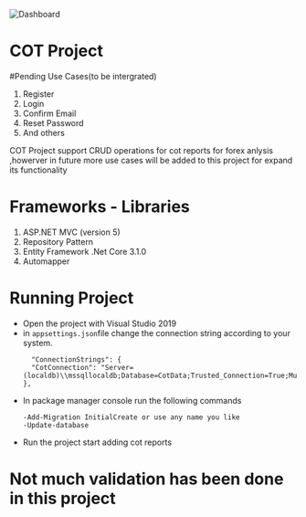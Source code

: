 
![Dashboard](https://github.com/Buyani/COT-Projects/wwwroot/img/layout.PNG)

# COT Project

#Pending Use Cases(to be intergrated)
1. Register 
2. Login
3. Confirm Email
4. Reset Password
5. And others

COT Project support CRUD operations for cot reports for forex anlysis ,howerver in future more use cases will be added to this project for expand its functionality

# Frameworks - Libraries

1. ASP.NET MVC (version 5)
2. Repository Pattern
2. Entity Framework .Net Core 3.1.0
4. Automapper

# Running Project

- Open the project with Visual Studio 2019
- in `appsettings.json`file change the connection string according to your system.
  ```
    "ConnectionStrings": {
    "CotConnection": "Server=(localdb)\\mssqllocaldb;Database=CotData;Trusted_Connection=True;MultipleActiveResultSets=true"
  },
  ```
- In package manager console run the following commands 
    ```
	-Add-Migration InitialCreate or use any name you like
	-Update-database 
   ```
- Run the project start adding cot reports

#  Not much validation has been done in this project 
